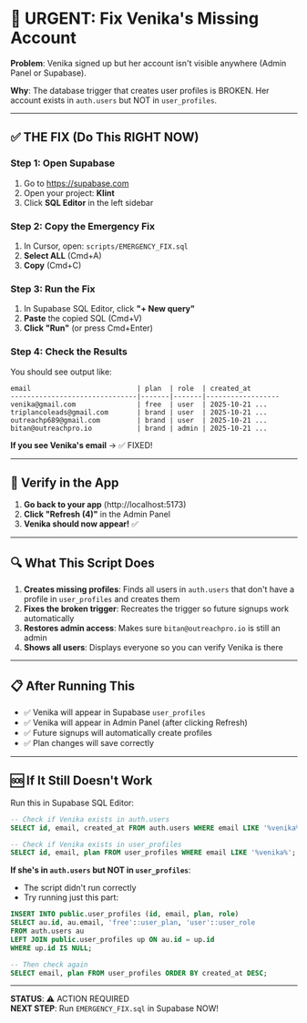 # 🚨 URGENT: Fix Venika's Missing Account

**Problem**: Venika signed up but her account isn't visible anywhere (Admin Panel or Supabase).

**Why**: The database trigger that creates user profiles is BROKEN. Her account exists in `auth.users` but NOT in `user_profiles`.

---

## ✅ **THE FIX (Do This RIGHT NOW)**

### **Step 1: Open Supabase**
1. Go to https://supabase.com
2. Open your project: **Klint**
3. Click **SQL Editor** in the left sidebar

### **Step 2: Copy the Emergency Fix**
1. In Cursor, open: `scripts/EMERGENCY_FIX.sql`
2. **Select ALL** (Cmd+A)
3. **Copy** (Cmd+C)

### **Step 3: Run the Fix**
1. In Supabase SQL Editor, click **"+ New query"**
2. **Paste** the copied SQL (Cmd+V)
3. **Click "Run"** (or press Cmd+Enter)

### **Step 4: Check the Results**
You should see output like:
```
email                          | plan  | role  | created_at
-------------------------------|-------|-------|------------------
venika@gmail.com               | free  | user  | 2025-10-21 ...
triplancoleads@gmail.com       | brand | user  | 2025-10-21 ...
outreachp689@gmail.com         | brand | user  | 2025-10-21 ...
bitan@outreachpro.io           | brand | admin | 2025-10-21 ...
```

**If you see Venika's email** → ✅ FIXED!

---

## 🧪 **Verify in the App**

1. **Go back to your app** (http://localhost:5173)
2. **Click "Refresh (4)"** in the Admin Panel
3. **Venika should now appear!** ✅

---

## 🔍 **What This Script Does**

1. **Creates missing profiles**: Finds all users in `auth.users` that don't have a profile in `user_profiles` and creates them
2. **Fixes the broken trigger**: Recreates the trigger so future signups work automatically
3. **Restores admin access**: Makes sure `bitan@outreachpro.io` is still an admin
4. **Shows all users**: Displays everyone so you can verify Venika is there

---

## 📋 **After Running This**

- ✅ Venika will appear in Supabase `user_profiles`
- ✅ Venika will appear in Admin Panel (after clicking Refresh)
- ✅ Future signups will automatically create profiles
- ✅ Plan changes will save correctly

---

## 🆘 **If It Still Doesn't Work**

Run this in Supabase SQL Editor:

```sql
-- Check if Venika exists in auth.users
SELECT id, email, created_at FROM auth.users WHERE email LIKE '%venika%';

-- Check if Venika exists in user_profiles
SELECT id, email, plan FROM user_profiles WHERE email LIKE '%venika%';
```

**If she's in `auth.users` but NOT in `user_profiles`**:
- The script didn't run correctly
- Try running just this part:

```sql
INSERT INTO public.user_profiles (id, email, plan, role)
SELECT au.id, au.email, 'free'::user_plan, 'user'::user_role
FROM auth.users au
LEFT JOIN public.user_profiles up ON au.id = up.id
WHERE up.id IS NULL;

-- Then check again
SELECT email, plan FROM user_profiles ORDER BY created_at DESC;
```

---

**STATUS**: ⚠️ ACTION REQUIRED  
**NEXT STEP**: Run `EMERGENCY_FIX.sql` in Supabase NOW!




